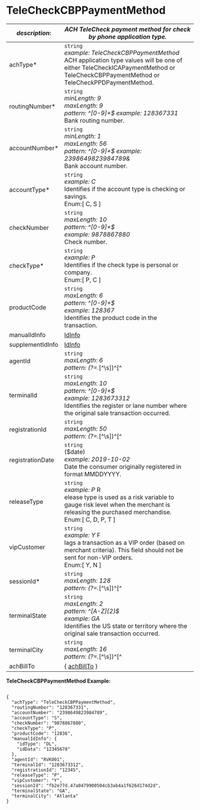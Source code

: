 
# TeleCheckCBPPaymentMethod

| *description*: | *ACH TeleCheck payment method for check by phone application type.*|
|----|----|
| achType* |    ``` string ```   <br/>  *example: TeleCheckCBPPaymentMethod*  <br/> ACH application type values will be one of either TeleCheckICAPaymentMethod or TeleCheckCBPPaymentMethod or TeleCheckPPDPaymentMethod.|
| routingNumber* | ``` string ```  <br/>  *minLength: 9  <br/> maxLength: 9  <br/> pattern: ^[0-9]+$ example: 128367331*  <br/> Bank routing number.|
| accountNumber* | ``` string ```   <br/> *minLength: 1 <br/>  maxLength: 56 <br/>  pattern: ^[0-9]+$ example: 2398649823984789&*  <br/> Bank account number.|
| accountType* | ``` string ```   <br/> *example: C* <br/>  Identifies if the account type is checking or savings. <br/>  Enum:[ C, S ]|
| checkNumber | ``` string ```   <br/> *maxLength: 10  <br/> pattern: ^[0-9]+$ <br/>  example: 9878867880* <br/>  Check number.|
| checkType* | ``` string ```  <br/>  *example: P* <br/>  Identifies if the check type is personal or company. <br/>  Enum:[ P, C ]|
| productCode | ``` string ```  <br/>  *maxLength: 6  <br/> pattern: ^[0-9]+$  <br/> example: 128367* <br/>  Identifies the product code in the transaction.|
| manualIdInfo | [IdInfo](?path=docs/schemas-md/IdInfo.md)|
| supplementIdInfo | [IdInfo](?path=docs/schemas-md/IdInfo.md)|
| agentId | ``` string ```   <br/> *maxLength: 6 <br/>  pattern: (?=.*[^\s])^[^|]+$  <br/> example: RVK001*  <br/> Used to track the agent transaction activity.|
| terminalId | ``` string ```  <br/>  *maxLength: 10  <br/> pattern: ^[0-9]+$ <br/>  example: 1283673312* <br/>  Identifies the register or lane number where the original sale transaction occurred.|
| registrationId | ``` string ```   <br/> *maxLength: 50 <br/>  pattern: (?=.*[^\s])^[^|]+$  <br/> example: 12345* <br/>  Unique ID assigned by the merchant for the consumer (never recycled). It is an additional level of authentication. To use this feature, the merchant must work with TeleCheck Risk to discuss. Registration IDs must not be generated for an existing or returning consumer returns. The single registration ID must be unique per consumer.|
| registrationDate | ``` string ```  <br/> ($date)  <br/> *example: 2019-10-02*  <br/> Date the consumer originally registered in format MMDDYYYY.|
| releaseType | ``` string ```   <br/> *example: P* R <br/> elease type is used as a risk variable to gauge risk level when the merchant is releasing the purchased merchandise.  <br/> Enum:[ C, D, P, T ]|
| vipCustomer | ``` string ```  <br/>  *example: Y* F <br/> lags a transaction as a VIP order (based on merchant criteria). This field should not be sent for non-VIP orders. <br/>  Enum:[ Y, N ]|
| sessionId* | ``` string ```   <br/> *maxLength: 128 <br/>  pattern: (?=.*[^\s])^[^|]+$  <br/> example: fb2e77d.47a0479900504cb3ab4a1f626d174d2d* <br/>  Session identifier.|
| terminalState | ``` string ```  <br/>  *maxLength: 2  <br/> pattern: ^[A-Z]{2}$  <br/> example: GA*  <br/> Identifies the US state or territory where the original sale transaction occurred.|
| terminalCity | ``` string ```   <br/> *maxLength: 16  <br/> pattern: (?=.*[^\s])^[^|]+$  <br/> example: Atlanta*  <br/> Identifies the city where the original sale transaction occurred.|
| achBillTo |{ [achBillTo](?path=docs/schemas-md/AchBillTo.md) }|  


**TeleCheckCBPPaymentMethod Example:**

```{r}

{
  "achType": "TeleCheckCBPPaymentMethod",
  "routingNumber": "128367331",
  "accountNumber": "2398649823984789",
  "accountType": "S",
  "checkNumber": "9878867880",
  "checkType": "P",
  "productCode": "12836",
  "manualIdInfo": {
    "idType": "DL",
    "idData": "12345678"
  },
  "agentId": "RVK001",
  "terminalId": "1283673312",
  "registrationId": "12345",
  "releaseType": "P",
  "vipCustomer": "Y",
  "sessionId": "fb2e77d.47a0479900504cb3ab4a1f626d174d2d",
  "terminalState": "GA",
  "terminalCity": "Atlanta"
}
```




